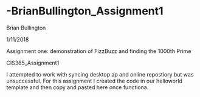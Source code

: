 # -BrianBullington_Assignment1
Brian Bullington

1/11/2018

Assignment one: demonstration of FizzBuzz and finding the 1000th Prime

CIS385_Assignment1

I attempted to work with syncing desktop ap and online repostiory but was unsuccessful. For this assignment I created the code in our helloworld template and then copy and pasted here once functiona.
